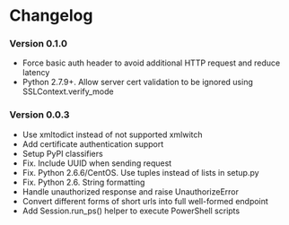 # Changelog

### Version 0.1.0
- Force basic auth header to avoid additional HTTP request and reduce latency
- Python 2.7.9+. Allow server cert validation to be ignored using SSLContext.verify_mode

### Version 0.0.3

- Use xmltodict instead of not supported xmlwitch
- Add certificate authentication support
- Setup PyPI classifiers
- Fix. Include UUID when sending request
- Fix. Python 2.6.6/CentOS. Use tuples instead of lists in setup.py
- Fix. Python 2.6. String formatting
- Handle unauthorized response and raise UnauthorizeError
- Convert different forms of short urls into full well-formed endpoint
- Add Session.run_ps() helper to execute PowerShell scripts
